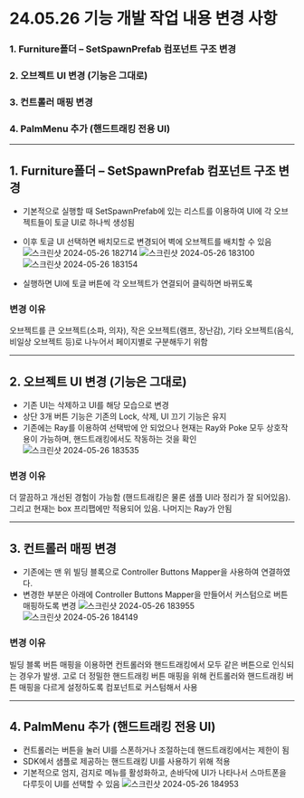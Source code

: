 # 24.05.26 기능 개발 작업 내용 변경 사항

### 1. Furniture폴더 – SetSpawnPrefab 컴포넌트 구조 변경
### 2. 오브젝트 UI 변경 (기능은 그대로)
### 3. 컨트롤러 매핑 변경
### 4. PalmMenu 추가 (핸드트래킹 전용 UI)

----

## 1. Furniture폴더 – SetSpawnPrefab 컴포넌트 구조 변경
- 기본적으로 실행할 때 SetSpawnPrefab에 있는 리스트를 이용하여 UI에 각 오브젝트들이 토글 UI로 하나씩 생성됨
- 이후 토글 UI 선택하면 배치모드로 변경되어 벽에 오브젝트를 배치할 수 있음
![스크린샷 2024-05-26 182714](https://github.com/toproof25/XR_Project/assets/41888060/f0440b28-8821-4071-b012-51ea88da6064)
![스크린샷 2024-05-26 183100](https://github.com/toproof25/XR_Project/assets/41888060/298b3bce-f3c7-44a6-9366-ca81c8900e8a)
![스크린샷 2024-05-26 183154](https://github.com/toproof25/XR_Project/assets/41888060/20e49c48-5c80-4f68-8f5f-3eee635eaba9)

- 실행하면 UI에 토글 버튼에 각 오브젝트가 연결되어 클릭하면 바뀌도록

### 변경 이유
오브젝트를 큰 오브젝트(소파, 의자), 작은 오브젝트(램프, 장난감), 기타 오브젝트(음식, 비일상 오브젝트 등)로 나누어서 페이지별로 구분해두기 위함

----

## 2. 오브젝트 UI 변경 (기능은 그대로)
- 기존 UI는 삭제하고 UI를 해당 모습으로 변경
- 상단 3개 버튼 기능은 기존의 Lock, 삭제, UI 끄기 기능은 유지
- 기존에는 Ray를 이용하여 선택밖에 안 되었으나 현재는 Ray와 Poke 모두 상호작용이 가능하며, 핸드트래킹에서도 작동하는 것을 확인
![스크린샷 2024-05-26 183535](https://github.com/toproof25/XR_Project/assets/41888060/660e98dc-ff61-483e-afea-ffb9058c9d25)

### 변경 이유
더 깔끔하고 개선된 경험이 가능함 (핸드트래킹은 물론 샘플 UI라 정리가 잘 되어있음). 그리고 현재는 box 프리팹에만 적용되어 있음. 나머지는 Ray가 안됨

----

## 3. 컨트롤러 매핑 변경
- 기존에는 맨 위 빌딩 블록으로 Controller Buttons Mapper을 사용하여 연결하였다.
- 변경한 부분은 아래에 Controller Buttons Mapper을 만들어서 커스텀으로 버튼 매핑하도록 변경
![스크린샷 2024-05-26 183955](https://github.com/toproof25/XR_Project/assets/41888060/85bdcfec-0673-43a8-ac9d-b3b68cfdc378)
![스크린샷 2024-05-26 184149](https://github.com/toproof25/XR_Project/assets/41888060/79c04bd2-180f-41db-952d-d1ab5dbf39d2)

### 변경 이유
빌딩 블록 버튼 매핑을 이용하면 컨트롤러와 핸드트래킹에서 모두 같은 버튼으로 인식되는 경우가 발생. 고로 더 정밀한 핸드트래킹 버튼 매핑을 위해 컨트롤러와 핸드트래킹 버튼 매핑을 다르게 설정하도록 컴포넌트로 커스텀해서 사용

----

## 4. PalmMenu 추가 (핸드트래킹 전용 UI)
- 컨트롤러는 버튼을 눌러 UI를 스폰하거나 조절하는데 핸드트래킹에서는 제한이 됨
- SDK에서 샘플로 제공하는 핸드트래킹 UI를 사용하기 위해 적용
- 기본적으로 엄지, 검지로 메뉴를 활성화하고, 손바닥에 UI가 나타나서 스마트폰을 다루듯이 UI를 선택할 수 있음
![스크린샷 2024-05-26 184953](https://github.com/toproof25/XR_Project/assets/41888060/9f2410d8-0f42-4e47-b0a8-73376d38addd)
